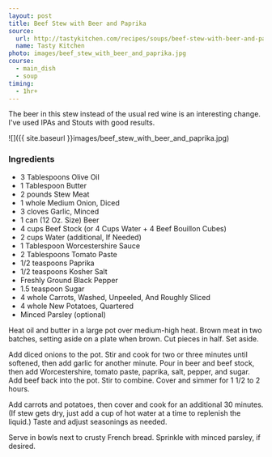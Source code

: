 ```yaml
---
layout: post
title: Beef Stew with Beer and Paprika
source:
  url: http://tastykitchen.com/recipes/soups/beef-stew-with-beer-and-paprika/
  name: Tasty Kitchen
photo: images/beef_stew_with_beer_and_paprika.jpg
course:
  - main_dish
  - soup
timing:
  - 1hr+
---
```


The beer in this stew instead of the usual red wine is an interesting change. I've used IPAs and Stouts with good results.

![]({{ site.baseurl }}images/beef_stew_with_beer_and_paprika.jpg)

### Ingredients

- 3 Tablespoons Olive Oil
- 1 Tablespoon Butter
- 2 pounds Stew Meat
- 1 whole Medium Onion, Diced
- 3 cloves Garlic, Minced
- 1 can (12 Oz. Size) Beer
- 4 cups Beef Stock (or 4 Cups Water + 4 Beef Bouillon Cubes)
- 2 cups Water (additional, If Needed)
- 1 Tablespoon Worcestershire Sauce
- 2 Tablespoons Tomato Paste
- 1/2 teaspoons Paprika
- 1/2 teaspoons Kosher Salt
- Freshly Ground Black Pepper
- 1.5 teaspoon Sugar
- 4 whole Carrots, Washed, Unpeeled, And Roughly Sliced
- 4 whole New Potatoes, Quartered
- Minced Parsley (optional)

Heat oil and butter in a large pot over medium-high heat. Brown meat in two batches, setting aside on a plate when brown. Cut pieces in half. Set aside.

Add diced onions to the pot. Stir and cook for two or three minutes until softened, then add garlic for another minute. Pour in beer and beef stock, then add Worcestershire, tomato paste, paprika, salt, pepper, and sugar. Add beef back into the pot. Stir to combine. Cover and simmer for 1 1/2 to 2 hours.

Add carrots and potatoes, then cover and cook for an additional 30 minutes. (If stew gets dry, just add a cup of hot water at a time to replenish the liquid.) Taste and adjust seasonings as needed.

Serve in bowls next to crusty French bread. Sprinkle with minced parsley, if desired.
